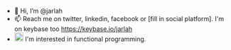 - 👋 Hi, I’m @jarlah
- 📫 Reach me on twitter, linkedin, facebook or [fill in social platform]. I'm on keybase too https://keybase.io/jarlah
- <img src="https://user-images.githubusercontent.com/404102/139930241-d45d4ca0-d17f-4bd4-b211-0066e47548b9.png" width="20" height="20"> I'm interested in functional programming.
